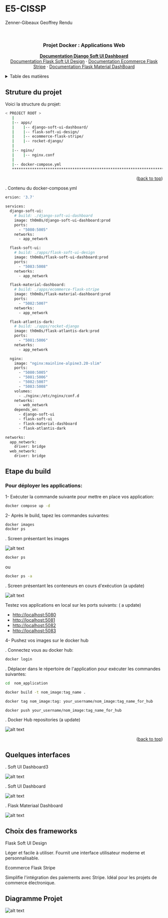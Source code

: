 # E5-CISSP
Zenner-Gibeaux Geoffrey Rendu




<!-- PROJECT LOGO --> <br /> <div align="center"> <h3 align="center">Projet Docker : Applications Web</h3> <p align="center"> 
<a href="https://github.com/app-generator/django-soft-ui-dashboard"><strong>Documentation Django Soft UI Dashboard </strong></a> <br /> 
<a href="https://github.com/app-generator/flask-soft-ui-design">Documentation Flask Soft UI Design</a> · 
<a href="https://github.com/app-generator/ecommerce-flask-stripe">Documentation Ecommerce Flask Stripe</a> · 
<a href="https://github.com/app-generator/flask-material-dashboard.git">Documentation Flask Material DashBoard</a> </p> </div>

<!-- TABLE OF CONTENTS --> <details> <summary>Table des matières</summary> <ol> <li><a href="#structure-du-projet">Structure du projet</a></li> <li><a href="#configurations">Configurations</a></li> 
<li><a href="#etape-du-build">Étape du build</a></li> <li><a href="#logs">Logs</a></li> <li><a href="#quelques-interfaces">Quelques Interfaces</a></li> </ol> </details>



<!-- ABOUT THE PROJECT -->
## Struture du projet

Voici la structure du projet:

```bash
< PROJECT ROOT >
   |
   |-- apps/
   |    |-- django-soft-ui-dashboard/
   |    |-- flask-soft-ui-design/
   |    |-- ecommerce-flask-stripe/
   |    |-- rocket-django/
   |
   |-- nginx/
   |    |-- nginx.conf
   |
   |-- docker-compose.yml
   ************************************************************************
```


<p align="right">(<a href="#readme-top">back to top</a>)</p>


. Contenu du docker-compose.yml

``` bash
ersion: '3.7'

services:
  django-soft-ui:
    # build: ./django-soft-ui-dashboard
    image: th0m8s/django-soft-ui-dashboard:prod
    ports:     
      - "5080:5005"
    networks:
      - app_network

  flask-soft-ui:
    # build: ./apps/flask-soft-ui-design
    image: th0m8s/flask-soft-ui-dashboard:prod
    ports: 
      - "5083:5008"
    networks:
      - app_network

  flask-material-dashboard:
    # build: ./apps/ecommerce-flask-stripe
    image: th0m8s/flask-material-dashboard:prod
    ports:
      - "5082:5007"
    networks:
      - app_network

  flask-atlantis-dark:
    # build: ./apps/rocket-django
    image: th0m8s/flask-atlantis-dark:prod
    ports:      
      - "5081:5006"
    networks:
      - app_network

  nginx:
    image: "nginx:mainline-alpine3.20-slim"
    ports:      
      - "5080:5005"
      - "5081:5006"
      - "5082:5007"
      - "5083:5008"
    volumes:
      - ./nginx:/etc/nginx/conf.d
    networks:
      - web_network
    depends_on:
      - django-soft-ui
      - flask-soft-ui
      - flask-material-dashboard
      - flask-atlantis-dark

networks:
  app_network:
    driver: bridge
  web_network:
    driver: bridge

```

<!-- GETTING STARTED -->
## Etape du build

### Pour déployer les applications:

1- Exécuter la commande suivante pour mettre en place vos application:

``` bash
docker compose up -d
```

2- Après le build, tapez les commandes suivantes:

``` bash
docker images
docker ps
```

. Screen présentant les images

![alt text](screens/image.png)

``` bash
docker ps
```
ou
``` bash
docker ps -a
```
. Screen présentant les conteneurs en cours d'exécution (a update)

![alt text](screens/dockerps.png)

Testez vos applications en local sur les ports suivants: ( a update) 
  <ul>
    <li><a href="#http://localhost:5080">http://localhost:5080</a></li>
    <li><a href="#http://localhost:5081">http://localhost:5081</a></li>
    <li><a href="#http://localhost:5082">http://localhost:5082</a></li>
    <li><a href="#http://localhost:5083">http://localhost:5083</a></li>


  </ul>

4- Pushez vos images sur le docker hub

. Connectez vous au docker hub:

``` bash
docker login
```

. Déplacer dans le répertoire de l'application pour exécuter les commandes suivantes:
``` bash
cd  nom_application
```

``` bash
docker build -t nom_image:tag_name .
```

``` bash
docker tag nom_image:tag: your_username/nom_image:tag_name_for_hub
```

``` bash
docker push your_username/nom_image:tag_name_for_hub
```

. Docker Hub repositories (a update)

![alt text](screens/repository.png)

<p align="right">(<a href="#readme-top">back to top</a>)</p>


<!-- INTERFACES -->
## Quelques interfaces

. Soft UI Dashboard3

![alt text](screen/Dashboard.png)

. Soft UI Dashboard

![alt text](screen/SoftDashborad.png)

. Flask Materiaal Dashboard

![alt text](screen/flask.png)


## Choix des frameworks


Flask Soft UI Design

Léger et facile à utiliser.
Fournit une interface utilisateur moderne et personnalisable.

Ecommerce Flask Stripe

Simplifie l'intégration des paiements avec Stripe.
Idéal pour les projets de commerce électronique.

## Diagramme Projet

![alt text](screen/shema.png)
